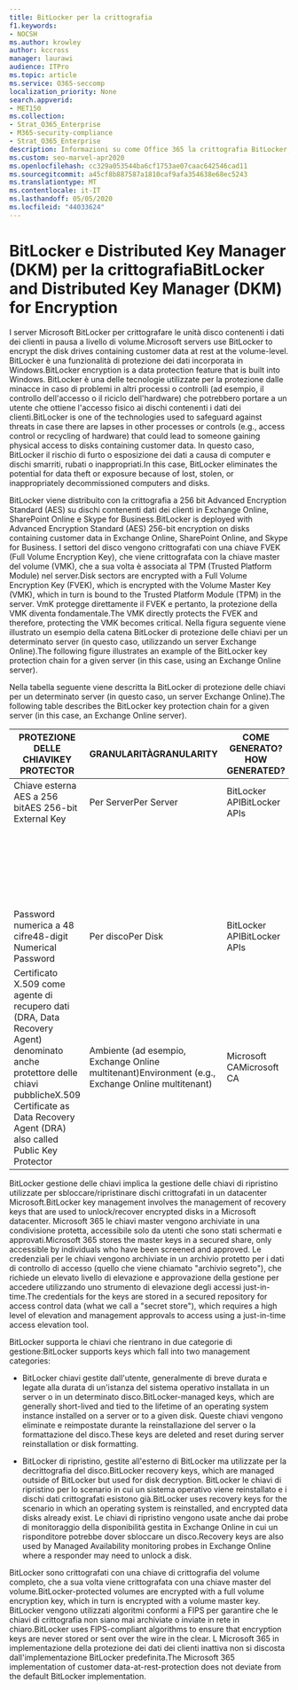 ```yaml
---
title: BitLocker per la crittografia
f1.keywords:
- NOCSH
ms.author: krowley
author: kccross
manager: laurawi
audience: ITPro
ms.topic: article
ms.service: O365-seccomp
localization_priority: None
search.appverid:
- MET150
ms.collection:
- Strat_O365_Enterprise
- M365-security-compliance
- Strat_O365_Enterprise
description: Informazioni su come Office 365 la crittografia BitLocker, riducendo il rischio di furto di dati a causa di computer e dischi smarriti o rubati.
ms.custom: seo-marvel-apr2020
ms.openlocfilehash: cc329a053544ba6cf1753ae07caac642546cad11
ms.sourcegitcommit: a45cf8b887587a1810caf9afa354638e68ec5243
ms.translationtype: MT
ms.contentlocale: it-IT
ms.lasthandoff: 05/05/2020
ms.locfileid: "44033624"
---
```

# <a name="bitlocker-and-distributed-key-manager-dkm-for-encryption"></a><span data-ttu-id="74361-103">BitLocker e Distributed Key Manager (DKM) per la crittografia</span><span class="sxs-lookup"><span data-stu-id="74361-103">BitLocker and Distributed Key Manager (DKM) for Encryption</span></span>

<span data-ttu-id="74361-104">I server Microsoft BitLocker per crittografare le unità disco contenenti i dati dei clienti in pausa a livello di volume.</span><span class="sxs-lookup"><span data-stu-id="74361-104">Microsoft servers use BitLocker to encrypt the disk drives containing customer data at rest at the volume-level.</span></span> <span data-ttu-id="74361-105">BitLocker è una funzionalità di protezione dei dati incorporata in Windows.</span><span class="sxs-lookup"><span data-stu-id="74361-105">BitLocker encryption is a data protection feature that is built into Windows.</span></span> <span data-ttu-id="74361-106">BitLocker è una delle tecnologie utilizzate per la protezione dalle minacce in caso di problemi in altri processi o controlli (ad esempio, il controllo dell'accesso o il riciclo dell'hardware) che potrebbero portare a un utente che ottiene l'accesso fisico ai dischi contenenti i dati dei clienti.</span><span class="sxs-lookup"><span data-stu-id="74361-106">BitLocker is one of the technologies used to safeguard against threats in case there are lapses in other processes or controls (e.g., access control or recycling of hardware) that could lead to someone gaining physical access to disks containing customer data.</span></span> <span data-ttu-id="74361-107">In questo caso, BitLocker il rischio di furto o esposizione dei dati a causa di computer e dischi smarriti, rubati o inappropriati.</span><span class="sxs-lookup"><span data-stu-id="74361-107">In this case, BitLocker eliminates the potential for data theft or exposure because of lost, stolen, or inappropriately decommissioned computers and disks.</span></span>

<span data-ttu-id="74361-108">BitLocker viene distribuito con la crittografia a 256 bit Advanced Encryption Standard (AES) su dischi contenenti dati dei clienti in Exchange Online, SharePoint Online e Skype for Business.</span><span class="sxs-lookup"><span data-stu-id="74361-108">BitLocker is deployed with Advanced Encryption Standard (AES) 256-bit encryption on disks containing customer data in Exchange Online, SharePoint Online, and Skype for Business.</span></span> <span data-ttu-id="74361-109">I settori del disco vengono crittografati con una chiave FVEK (Full Volume Encryption Key), che viene crittografata con la chiave master del volume (VMK), che a sua volta è associata al TPM (Trusted Platform Module) nel server.</span><span class="sxs-lookup"><span data-stu-id="74361-109">Disk sectors are encrypted with a Full Volume Encryption Key (FVEK), which is encrypted with the Volume Master Key (VMK), which in turn is bound to the Trusted Platform Module (TPM) in the server.</span></span> <span data-ttu-id="74361-110">VmK protegge direttamente il FVEK e pertanto, la protezione della VMK diventa fondamentale.</span><span class="sxs-lookup"><span data-stu-id="74361-110">The VMK directly protects the FVEK and therefore, protecting the VMK becomes critical.</span></span> <span data-ttu-id="74361-111">Nella figura seguente viene illustrato un esempio della catena BitLocker di protezione delle chiavi per un determinato server (in questo caso, utilizzando un server Exchange Online).</span><span class="sxs-lookup"><span data-stu-id="74361-111">The following figure illustrates an example of the BitLocker key protection chain for a given server (in this case, using an Exchange Online server).</span></span>

<span data-ttu-id="74361-112">Nella tabella seguente viene descritta la BitLocker di protezione delle chiavi per un determinato server (in questo caso, un server Exchange Online).</span><span class="sxs-lookup"><span data-stu-id="74361-112">The following table describes the BitLocker key protection chain for a given server (in this case, an Exchange Online server).</span></span>

| <span data-ttu-id="74361-113">PROTEZIONE DELLE CHIAVI</span><span class="sxs-lookup"><span data-stu-id="74361-113">KEY PROTECTOR</span></span> | <span data-ttu-id="74361-114">GRANULARITÀ</span><span class="sxs-lookup"><span data-stu-id="74361-114">GRANULARITY</span></span> | <span data-ttu-id="74361-115">COME GENERATO?</span><span class="sxs-lookup"><span data-stu-id="74361-115">HOW GENERATED?</span></span> | <span data-ttu-id="74361-116">DOVE È ARCHIVIATO?</span><span class="sxs-lookup"><span data-stu-id="74361-116">WHERE IS IT STORED?</span></span> | <span data-ttu-id="74361-117">PROTEZIONE</span><span class="sxs-lookup"><span data-stu-id="74361-117">PROTECTION</span></span> |
|--------------------------------------------------------------------------------|-------------------------------------------------|----------------|-------------------------|--------------------------------------------------------------------------------------------------|
| <span data-ttu-id="74361-118">Chiave esterna AES a 256 bit</span><span class="sxs-lookup"><span data-stu-id="74361-118">AES 256-bit External Key</span></span> | <span data-ttu-id="74361-119">Per Server</span><span class="sxs-lookup"><span data-stu-id="74361-119">Per Server</span></span> | <span data-ttu-id="74361-120">BitLocker API</span><span class="sxs-lookup"><span data-stu-id="74361-120">BitLocker APIs</span></span> | <span data-ttu-id="74361-121">TPM o secret safe</span><span class="sxs-lookup"><span data-stu-id="74361-121">TPM or Secret Safe</span></span> | <span data-ttu-id="74361-122">Lockbox / Controllo di accesso</span><span class="sxs-lookup"><span data-stu-id="74361-122">Lockbox / Access Control</span></span> |
|  |  |  | <span data-ttu-id="74361-123">Registro di sistema del server Cassette postali</span><span class="sxs-lookup"><span data-stu-id="74361-123">Mailbox Server Registry</span></span> | <span data-ttu-id="74361-124">TPM crittografato</span><span class="sxs-lookup"><span data-stu-id="74361-124">TPM encrypted</span></span> |
| <span data-ttu-id="74361-125">Password numerica a 48 cifre</span><span class="sxs-lookup"><span data-stu-id="74361-125">48-digit Numerical Password</span></span> | <span data-ttu-id="74361-126">Per disco</span><span class="sxs-lookup"><span data-stu-id="74361-126">Per Disk</span></span> | <span data-ttu-id="74361-127">BitLocker API</span><span class="sxs-lookup"><span data-stu-id="74361-127">BitLocker APIs</span></span> | <span data-ttu-id="74361-128">Active Directory</span><span class="sxs-lookup"><span data-stu-id="74361-128">Active Directory</span></span> | <span data-ttu-id="74361-129">Lockbox / Controllo di accesso</span><span class="sxs-lookup"><span data-stu-id="74361-129">Lockbox / Access Control</span></span> |
| <span data-ttu-id="74361-130">Certificato X.509 come agente di recupero dati (DRA, Data Recovery Agent) denominato anche protettore delle chiavi pubbliche</span><span class="sxs-lookup"><span data-stu-id="74361-130">X.509 Certificate as Data Recovery Agent (DRA) also called Public Key Protector</span></span> | <span data-ttu-id="74361-131">Ambiente (ad esempio, Exchange Online multitenant)</span><span class="sxs-lookup"><span data-stu-id="74361-131">Environment (e.g., Exchange Online multitenant)</span></span> | <span data-ttu-id="74361-132">Microsoft CA</span><span class="sxs-lookup"><span data-stu-id="74361-132">Microsoft CA</span></span> | <span data-ttu-id="74361-133">Build System</span><span class="sxs-lookup"><span data-stu-id="74361-133">Build System</span></span> | <span data-ttu-id="74361-134">Nessun utente ha la password completa per la chiave privata.</span><span class="sxs-lookup"><span data-stu-id="74361-134">No one user has the full password to the private key.</span></span> <span data-ttu-id="74361-135">La password è sotto protezione fisica.</span><span class="sxs-lookup"><span data-stu-id="74361-135">The password is under physical protection.</span></span> |


<span data-ttu-id="74361-136">BitLocker gestione delle chiavi implica la gestione delle chiavi di ripristino utilizzate per sbloccare/ripristinare dischi crittografati in un datacenter Microsoft.</span><span class="sxs-lookup"><span data-stu-id="74361-136">BitLocker key management involves the management of recovery keys that are used to unlock/recover encrypted disks in a Microsoft datacenter.</span></span> <span data-ttu-id="74361-137">Microsoft 365 le chiavi master vengono archiviate in una condivisione protetta, accessibile solo da utenti che sono stati schermati e approvati.</span><span class="sxs-lookup"><span data-stu-id="74361-137">Microsoft 365 stores the master keys in a secured share, only accessible by individuals who have been screened and approved.</span></span> <span data-ttu-id="74361-138">Le credenziali per le chiavi vengono archiviate in un archivio protetto per i dati di controllo di accesso (quello che viene chiamato "archivio segreto"), che richiede un elevato livello di elevazione e approvazione della gestione per accedere utilizzando uno strumento di elevazione degli accessi just-in-time.</span><span class="sxs-lookup"><span data-stu-id="74361-138">The credentials for the keys are stored in a secured repository for access control data (what we call a "secret store"), which requires a high level of elevation and management approvals to access using a just-in-time access elevation tool.</span></span>

<span data-ttu-id="74361-139">BitLocker supporta le chiavi che rientrano in due categorie di gestione:</span><span class="sxs-lookup"><span data-stu-id="74361-139">BitLocker supports keys which fall into two management categories:</span></span>

- <span data-ttu-id="74361-140">BitLocker chiavi gestite dall'utente, generalmente di breve durata e legate alla durata di un'istanza del sistema operativo installata in un server o in un determinato disco.</span><span class="sxs-lookup"><span data-stu-id="74361-140">BitLocker-managed keys, which are generally short-lived and tied to the lifetime of an operating system instance installed on a server or to a given disk.</span></span> <span data-ttu-id="74361-141">Queste chiavi vengono eliminate e reimpostate durante la reinstallazione del server o la formattazione del disco.</span><span class="sxs-lookup"><span data-stu-id="74361-141">These keys are deleted and reset during server reinstallation or disk formatting.</span></span>

- <span data-ttu-id="74361-142">BitLocker di ripristino, gestite all'esterno di BitLocker ma utilizzate per la decrittografia del disco.</span><span class="sxs-lookup"><span data-stu-id="74361-142">BitLocker recovery keys, which are managed outside of BitLocker but used for disk decryption.</span></span> <span data-ttu-id="74361-143">BitLocker le chiavi di ripristino per lo scenario in cui un sistema operativo viene reinstallato e i dischi dati crittografati esistono già.</span><span class="sxs-lookup"><span data-stu-id="74361-143">BitLocker uses recovery keys for the scenario in which an operating system is reinstalled, and encrypted data disks already exist.</span></span> <span data-ttu-id="74361-144">Le chiavi di ripristino vengono usate anche dai probe di monitoraggio della disponibilità gestita in Exchange Online in cui un risponditore potrebbe dover sbloccare un disco.</span><span class="sxs-lookup"><span data-stu-id="74361-144">Recovery keys are also used by Managed Availability monitoring probes in Exchange Online where a responder may need to unlock a disk.</span></span>

<span data-ttu-id="74361-145">BitLocker sono crittografati con una chiave di crittografia del volume completo, che a sua volta viene crittografata con una chiave master del volume.</span><span class="sxs-lookup"><span data-stu-id="74361-145">BitLocker-protected volumes are encrypted with a full volume encryption key, which in turn is encrypted with a volume master key.</span></span> <span data-ttu-id="74361-146">BitLocker vengono utilizzati algoritmi conformi a FIPS per garantire che le chiavi di crittografia non siano mai archiviate o inviate in rete in chiaro.</span><span class="sxs-lookup"><span data-stu-id="74361-146">BitLocker uses FIPS-compliant algorithms to ensure that encryption keys are never stored or sent over the wire in the clear.</span></span> <span data-ttu-id="74361-147">L Microsoft 365 in implementazione della protezione dei dati dei clienti inattiva non si discosta dall'implementazione BitLocker predefinita.</span><span class="sxs-lookup"><span data-stu-id="74361-147">The Microsoft 365 implementation of customer data-at-rest-protection does not deviate from the default BitLocker implementation.</span></span>
